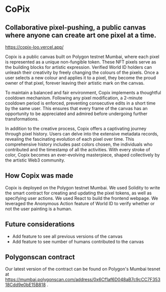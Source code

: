 # CoPix
## Collaborative pixel-pushing, a public canvas where anyone can create art one pixel at a time.

https://copix-loo.vercel.app/

Copix is a public canvas built on Polygon testnet Mumbai, where each pixel is represented as a unique non-fungible token. These NFT pixels serve as the building blocks for artistic expression. Verified World ID holders can unleash their creativity by freely changing the colours of the pixels. Once a user selects a new colour and applies it to a pixel, they become the proud owner of that pixel, forever leaving their artistic mark on the canvas.

To maintain a balanced and fair environment, Copix implements a thoughtful cooldown mechanism. Following any pixel modification, a 2-minute cooldown period is enforced, preventing consecutive edits in a short time by the same user. This ensures that every frame of the canvas has an opportunity to be appreciated and admired before undergoing further transformations.

In addition to the creative process, Copix offers a captivating journey through pixel history. Users can delve into the extensive metadata records, revealing the fascinating evolution of each pixel over time. This comprehensive history includes past colors chosen, the individuals who contributed and the timestamp of all the activities. With every stroke of color, Copix becomes an ever-evolving masterpiece, shaped collectively by the artistic Web3 community.

## How Copix was made
Copix is deployed on the Polygon testnet Mumbai. 
We used Solidity to write the smart contract for creating and updating the pixel tokens, as well as specifying user actions. We used React to build the frontend webpage. 
We leveraged the Anonymous Action feature of World ID to verify whether or not the user painting is a human. 

## Future considerations
* Add feature to see all previous versions of the canvas
* Add feature to see number of humans contributed to the canvas

## Polygonscan contract
Our latest version of the contract can be found on Polygon's Mumbai tesnet at https://mumbai.polygonscan.com/address/0x6Cf1af6D048aB7c9cCC7F35318Cdd9e0bE15B818 .
